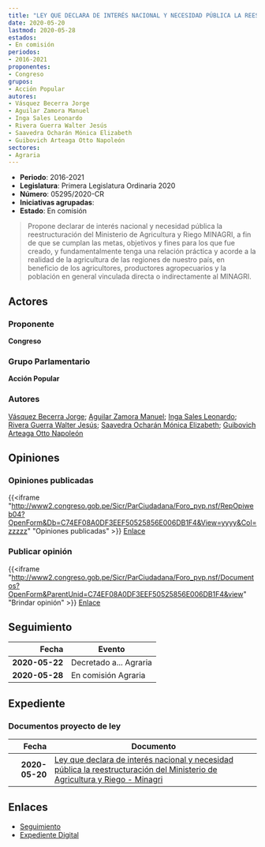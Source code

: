 ```yaml
---
title: "LEY QUE DECLARA DE INTERÉS NACIONAL Y NECESIDAD PÚBLICA LA REESTRUCTURACIÓN DEL MINISTERIO DE AGRICULTURA Y RIEGO MINAGRI"
date: 2020-05-20
lastmod: 2020-05-28
estados:
- En comisión
periodos:
- 2016-2021
proponentes:
- Congreso
grupos:
- Acción Popular
autores:
- Vásquez Becerra Jorge
- Aguilar Zamora Manuel
- Inga Sales Leonardo
- Rivera Guerra Walter Jesús
- Saavedra Ocharán Mónica Elizabeth
- Guibovich Arteaga Otto Napoleón
sectores:
- Agraria
---
```

- **Periodo**: 2016-2021
- **Legislatura**: Primera Legislatura Ordinaria 2020
- **Número**: 05295/2020-CR
- **Iniciativas agrupadas**: 
- **Estado**: En comisión

> Propone declarar de interés nacional y necesidad pública la reestructuración del Ministerio de Agricultura y Riego MINAGRI, a fin de que se cumplan las metas, objetivos y fines para los que fue creado, y fundamentalmente tenga una relación práctica y acorde a la realidad de la agricultura de las regiones de nuestro país, en beneficio de los agricultores, productores agropecuarios y la población en general vinculada directa o indirectamente al MINAGRI.


## Actores

### Proponente

**Congreso**

### Grupo Parlamentario

**Acción Popular**

### Autores

[Vásquez Becerra Jorge](mailto:mailto:jvasquezb@congreso.gob.pe); [Aguilar Zamora Manuel](mailto:mailto:maguilarz@congreso.gob.pe); [Inga Sales Leonardo](mailto:mailto:lingas@congreso.gob.pe); [Rivera Guerra Walter Jesús](mailto:mailto:wriverag@congreso.gob.pe); [Saavedra Ocharán Mónica Elizabeth](mailto:mailto:msaavedra@congreso.gob.pe); [Guibovich Arteaga Otto Napoleón](mailto:mailto:oguibovich@congreso.gob.pe)

## Opiniones

### Opiniones publicadas

{{<iframe "http://www2.congreso.gob.pe/Sicr/ParCiudadana/Foro_pvp.nsf/RepOpiweb04?OpenForm&Db=C74EF08A0DF3EEF50525856E006DB1F4&View=yyyy&Col=zzzzz" "Opiniones publicadas" >}}
[Enlace](http://www2.congreso.gob.pe/Sicr/ParCiudadana/Foro_pvp.nsf/RepOpiweb04?OpenForm&Db=C74EF08A0DF3EEF50525856E006DB1F4&View=yyyy&Col=zzzzz)

### Publicar opinión

{{<iframe "http://www2.congreso.gob.pe/Sicr/ParCiudadana/Foro_pvp.nsf/Documentos?OpenForm&ParentUnid=C74EF08A0DF3EEF50525856E006DB1F4&view" "Brindar opinión" >}}
[Enlace](http://www2.congreso.gob.pe/Sicr/ParCiudadana/Foro_pvp.nsf/Documentos?OpenForm&ParentUnid=C74EF08A0DF3EEF50525856E006DB1F4&view)


## Seguimiento

| Fecha | Evento |
|------:|--------|
| **2020-05-22** | Decretado a... Agraria |
| **2020-05-28** | En comisión Agraria |

## Expediente

### Documentos proyecto de ley

| Fecha | Documento |
|------:|-----------|
| **2020-05-20** | [Ley que declara de interés nacional y necesidad pública la reestructuración del Ministerio de Agricultura y Riego - Minagri](http://www.leyes.congreso.gob.pe/Documentos/2016_2021/Proyectos_de_Ley_y_de_Resoluciones_Legislativas/PL05295_20200520.pdf) |

## Enlaces

- [Seguimiento](http://www2.congreso.gob.pe/Sicr/TraDocEstProc/CLProLey2016.nsf/f7fff46988ca05b1052578e100829cc7/c8a5a5aa270a60b30525856e00716e89?OpenDocument)
- [Expediente Digital](http://www2.congreso.gob.pe/Sicr/TraDocEstProc/CLProLey2016.nsf/f7fff46988ca05b1052578e100829cc7/c8a5a5aa270a60b30525856e00716e89?OpenDocument&Click=05257FB7005EB655.eb71d0cf91d8294e05256cdf006b5706/$Body/0.1C6C)

